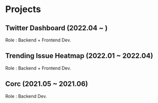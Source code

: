 # Projects

## Twitter Dashboard (2022.04 ~ )

Role : Backend + Frontend Dev.

## Trending Issue Heatmap (2022.01 ~ 2022.04)

Role : Backend + Frontend Dev. 

## Corc (2021.05 ~ 2021.06)

Role : Backend Dev.
